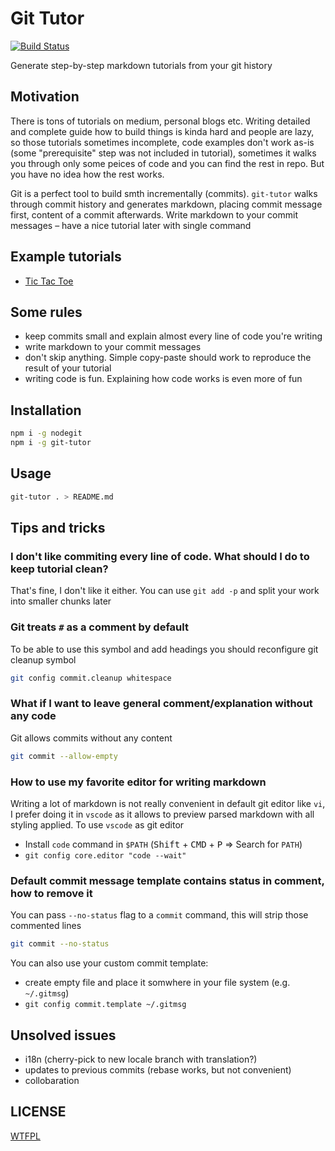 # Git Tutor

[![Build Status](https://travis-ci.com/lesnitsky/git-tutor.svg?branch=master)](https://travis-ci.com/lesnitsky/git-tutor)

Generate step-by-step markdown tutorials from your git history

## Motivation

There is tons of tutorials on medium, personal blogs etc.
Writing detailed and complete guide how to build things is kinda hard and people are lazy, so those tutorials sometimes incomplete, code examples don't work as-is (some "prerequisite" step was not included in tutorial), sometimes it walks you through only some peices of code and you can find the rest in repo. But you have no idea how the rest works.

Git is a perfect tool to build smth incrementally (commits). `git-tutor` walks through commit history and generates markdown, placing commit message first, content of a commit afterwards. Write markdown to your commit messages – have a nice tutorial later with single command

## Example tutorials

* [Tic Tac Toe](https://github.com/R1ZZU/tic-tac-toe)

## Some rules

* keep commits small and explain almost every line of code you're writing
* write markdown to your commit messages
* don't skip anything. Simple copy-paste should work to reproduce the result of your tutorial
* writing code is fun. Explaining how code works is even more of fun

## Installation

```sh
npm i -g nodegit
npm i -g git-tutor
```

## Usage

```sh
git-tutor . > README.md
```

## Tips and tricks

### I don't like commiting every line of code. What should I do to keep tutorial clean?

That's fine, I don't like it either. You can use `git add -p` and split your work into smaller chunks later

### Git treats `#` as a comment by default

To be able to use this symbol and add headings you should reconfigure git cleanup symbol

```sh
git config commit.cleanup whitespace
```

### What if I want to leave general comment/explanation without any code

Git allows commits without any content

```sh
git commit --allow-empty
```

### How to use my favorite editor for writing markdown

Writing a lot of markdown is not really convenient in default git editor like `vi`, I prefer doing it in `vscode` as it allows to preview parsed markdown with all styling applied. To use `vscode` as git editor

* Install `code` command in `$PATH` (<kbd>Shift</kbd> + <kbd>CMD</kbd> + <kbd>P</kbd> => Search for `PATH`)
* `git config core.editor "code --wait"`

### Default commit message template contains status in comment, how to remove it

You can pass `--no-status` flag to a `commit` command, this will strip those commented lines
```sh
git commit --no-status
```

You can also use your custom commit template:

* create empty file and place it somwhere in your file system (e.g. `~/.gitmsg`)
* `git config commit.template ~/.gitmsg`

## Unsolved issues

* i18n (cherry-pick to new locale branch with translation?)
* updates to previous commits (rebase works, but not convenient)
* collobaration

## LICENSE
[WTFPL](http://www.wtfpl.net/)

